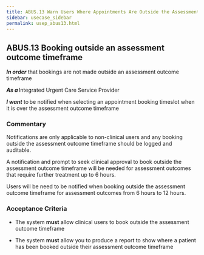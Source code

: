 ```yaml
---
title: ABUS.13 Warn Users Where Appointments Are Outside the Assessment Outcome Timeframe 
sidebar: usecase_sidebar
permalink: usep_abus13.html
---
```


## ABUS.13 Booking outside an assessment outcome timeframe

**_In order_** that bookings are not made outside an assessment outcome timeframe 

**_As a_** Integrated Urgent Care Service Provider

**_I want_** to be notified when selecting an appointment booking timeslot when it is over the assessment outcome timeframe 

### Commentary

Notifications are only applicable to non-clinical users and any booking outside the assessment outcome timeframe should be logged and auditable. 

A notification and prompt to seek clinical approval to book outside the assessment outcome timeframe will be needed for assessment outcomes that require further treatment up to 6 hours. 

Users will be need to be notified when booking outside the assessment outcome timeframe for assessment outcomes from 6 hours to 12 hours. 

### Acceptance Criteria

*	The system **must** allow clinical users to book outside the assessment outcome timeframe 

*	The system **must** allow you to produce a report to show where a patient has been booked outside their assessment outcome timeframe
